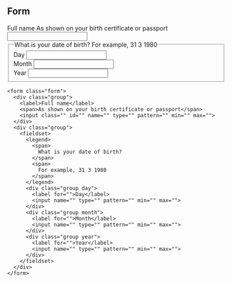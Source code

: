 ## Form

<form class="form">
  <div class="group">
    <label>Full name</label>
    <span>As shown on your birth certificate or passport</span>
    <input class="" id="" name="" type="" pattern="" min="" max="">
  </div>
  <div class="group">
    <fieldset>
      <legend>
        <span>
          What is your date of birth?
        </span>
        <span>
          For example, 31 3 1980
        </span>
      </legend>
      <div class="group day">
        <label for="">Day</label>
        <input name="" type="" pattern="" min="" max="">
      </div>
      <div class="group month">
        <label for="">Month</label>
        <input name="" type="" pattern="" min="" max="">
      </div>
      <div class="group year">
        <label for="">Year</label>
        <input name="" type="" pattern="" min="" max="">
      </div>
    </fieldset>
  </div>
</form>

    <form class="form">
      <div class="group">
        <label>Full name</label>
        <span>As shown on your birth certificate or passport</span>
        <input class="" id="" name="" type="" pattern="" min="" max="">
      </div>
      <div class="group">
        <fieldset>
          <legend>
            <span>
              What is your date of birth?
            </span>
            <span>
              For example, 31 3 1980
            </span>
          </legend>
          <div class="group day">
            <label for="">Day</label>
            <input name="" type="" pattern="" min="" max="">
          </div>
          <div class="group month">
            <label for="">Month</label>
            <input name="" type="" pattern="" min="" max="">
          </div>
          <div class="group year">
            <label for="">Year</label>
            <input name="" type="" pattern="" min="" max="">
          </div>
        </fieldset>
      </div>
    </form>